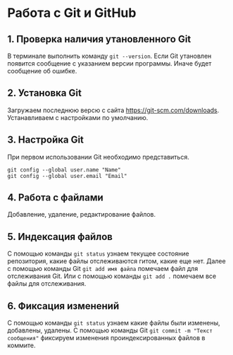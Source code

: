 # Работа с Git и GitHub

## 1. Проверка наличия утановленного Git
В терминале выполнить команду `git --version`.
Если Git утановлен появится сообщение с указанием версии программы. Иначе будет сообщение об ошибке.

## 2. Установка Git
Загружаем последнюю версю с сайта https://git-scm.com/downloads.
Устанавливаем с настройками по умолчанию.

## 3. Настройка Git 
При первом использовании Git необходимо представиться.
```
git config --global user.name "Name"
git config --global user.email "Email"
```

## 4. Работа с файлами
Добавление, удаление, редактирование файлов.

## 5. Индексация файлов
С помощью команды `git status` узнаем текущее состояние репозитория, какие файлы отслеживаются гитом, какие еще нет. Далее с помощью команды Git `git add имя файла` помечаем файл для отслеживания Git. Или с помощью команды `git add .` помечаем все файлы для отслеживания.

## 6. Фиксация изменений
С помощью команды `git status` узнаем какие файлы были изменены, добавлены, удалены. С помощью команды Git `git commit -m "Текст сообщения"` фиксируем изменения проиндексированных файлов в коммите. 